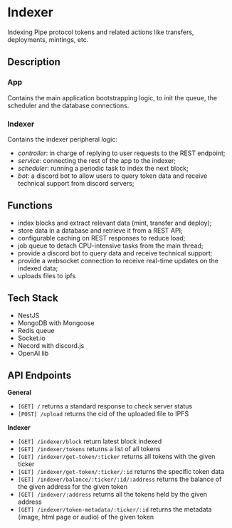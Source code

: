 # Indexer
Indexing Pipe protocol tokens and related actions like transfers, deployments, mintings, etc.

## Description
### App
Contains the main application bootstrapping logic, to init the queue, the scheduler and the database connections.

### Indexer
Contains the indexer peripheral logic:
* *controller*: in charge of replying to user requests to the REST endpoint;
* *service*: connecting the rest of the app to the indexer;
* *scheduler*: running a periodic task to index the next block;
* *bot*: a discord bot to allow users to query token data and receive technical support from discord servers;

## Functions
* index blocks and extract relevant data (mint, transfer and deploy);
* store data in a database and retrieve it from a REST API;
* configurable caching on REST responses to reduce load;
* job queue to detach CPU-intensive tasks from the main thread;
* provide a discord bot to query data and receive technical support;
* provide a websocket connection to receive real-time updates on the indexed data;
* uploads files to ipfs

## Tech Stack
- NestJS
- MongoDB with Mongoose
- Redis queue
- Socket.io
- Necord with discord.js
- OpenAI lib

## API Endpoints
**General**
- `[GET] /`
  returns a standard response to check server status
- `[POST] /upload`
  returns the cid of the uploaded file to IPFS

**Indexer**
- `[GET] /indexer/block`
  return latest block indexed
- `[GET] /indexer/tokens`
  returns a list of all tokens
- `[GET] /indexer/get-token/:ticker`
  returns all tokens with the given ticker
- `[GET] /indexer/get-token/:ticker/:id`
  returns the specific token data
- `[GET] /indexer/balance/:ticker/:id/:address`
  returns the balance of the given address for the given token
- `[GET] /indexer/:address`
  returns all the tokens held by the given address
- `[GET] /indexer/token-metadata/:ticker/:id`
  returns the metadata (image, html page or audio) of the given token
